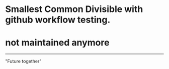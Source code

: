 # Smallest Common Divisible with github workflow testing.
# not maintained anymore
___
"Future together"
